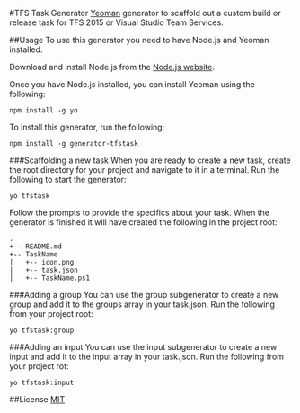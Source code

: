 #TFS Task Generator
[Yeoman](https://yeoman.io) generator to scaffold out a custom build or release task for TFS 2015 or Visual Studio Team Services.

##Usage
To use this generator you need to have Node.js and Yeoman installed.

Download and install Node.js from the [Node.js website](https://nodejs.org/en/download/).

Once you have Node.js installed, you can install Yeoman using the following:

    npm install -g yo
    
To install this generator, run the following:

    npm install -g generator-tfstask
    
###Scaffolding a new task
When you are ready to create a new task, create the root directory for your project and navigate to it in a terminal. Run the following to start the generator:

    yo tfstask
    
Follow the prompts to provide the specifics about your task. When the generator is finished it will have created the following in the project root:

    .
    +-- README.md
    +-- TaskName
    |   +-- icon.png
    |   +-- task.json
    |   +-- TaskName.ps1
    
###Adding a group
You can use the group subgenerator to create a new group and add it to the groups array in your task.json. Run the following from your project root:

    yo tfstask:group

###Adding an input
You can use the input subgenerator to create a new input and add it to the input array in your task.json. Run the following from your project rot:

    yo tfstask:input
 
##License
[MIT](https://opensource.org/licenses/MIT)